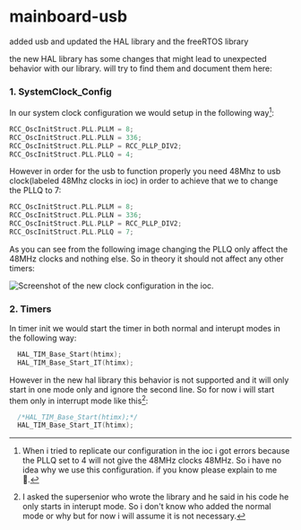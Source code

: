 # mainboard-usb

added usb and updated the HAL library and the freeRTOS library

the new HAL library has some changes that might lead to unexpected behavior with our library. will try to find them and document them here:

### 1. SystemClock_Config

In our system clock configuration we would setup in the following way[^1]:
```C
RCC_OscInitStruct.PLL.PLLM = 8;
RCC_OscInitStruct.PLL.PLLN = 336;
RCC_OscInitStruct.PLL.PLLP = RCC_PLLP_DIV2;
RCC_OscInitStruct.PLL.PLLQ = 4;
```
However in order for the usb to function properly you need 48Mhz to usb clock(labeled 48Mhz clocks in ioc) in order to achieve that we to change the PLLQ to 7:
```C
RCC_OscInitStruct.PLL.PLLM = 8;
RCC_OscInitStruct.PLL.PLLN = 336;
RCC_OscInitStruct.PLL.PLLP = RCC_PLLP_DIV2;
RCC_OscInitStruct.PLL.PLLQ = 7;
```
As you can see from the following image changing the PLLQ only affect the 48MHz clocks and nothing else. So in theory it should not affect any other timers:

![Screenshot of the new clock configuration in the ioc.](https://github.com/amer-adam/mainboard-usb/assets/47683779/9bf505f8-9d10-4665-affe-e45b05033f77)


### 2. Timers

In timer init we would start the timer in both normal and interupt modes in the following way:
```C
  HAL_TIM_Base_Start(htimx);
  HAL_TIM_Base_Start_IT(htimx);
```
However in the new hal library this behavior is not supported and it will only start in one mode only and ignore the second line. So for now i will start them only in interrupt mode like this[^2]:
```C
  /*HAL_TIM_Base_Start(htimx);*/
  HAL_TIM_Base_Start_IT(htimx);
```

[^1]: When i tried to replicate our configuration in the ioc i got errors because the PLLQ set to 4 will not give the 48MHz clocks 48MHz. So i have no idea why we use this configuration. if you know please explain to me :pray:.
[^2]: I asked the supersenior who wrote the library and he said in his code he only starts in interupt mode. So i don't know who added the normal mode or why but for now i will assume it is not necessary.
